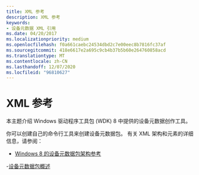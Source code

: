 ```yaml
---
title: XML 参考
description: XML 参考
keywords:
- 设备元数据 XML 引用
ms.date: 04/20/2017
ms.localizationpriority: medium
ms.openlocfilehash: f0a661caebc24534dbd2c7e00eec8b7816fc37af
ms.sourcegitcommit: 418e6617e2a695c9cb4b37b5b60e264760858acd
ms.translationtype: MT
ms.contentlocale: zh-CN
ms.lasthandoff: 12/07/2020
ms.locfileid: "96810627"
---
```

# <a name="xml-reference"></a>XML 参考

本主题介绍 Windows 驱动程序工具包 (WDK) 8 中提供的设备元数据创作工具。

你可以创建自己的命令行工具来创建设备元数据包。 有关 XML 架构和元素的详细信息，请参阅：

- [Windows 8 的设备元数据包架构参考](/previous-versions/windows/hardware/metadata/dn465877(v=vs.85))

-[设备元数据包概述](../install/overview-of-device-metadata-packages.md)
